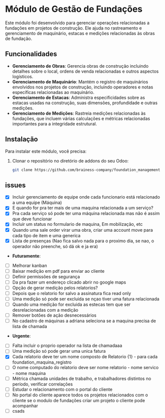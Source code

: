 # Módulo de Gestão de Fundações

Este módulo foi desenvolvido para gerenciar operações relacionadas a fundações em projetos de construção. Ele ajuda no rastreamento e gerenciamento de maquinário, estacas e medições relacionadas às obras de fundação.

## Funcionalidades

- **Gerenciamento de Obras**: Gerencia obras de construção incluindo detalhes sobre o local, ordens de venda relacionadas e outros aspectos logísticos.
- **Gerenciamento de Maquinário**: Mantém o registro de maquinários envolvidos nos projetos de construção, incluindo operadores e notas específicas relacionadas ao maquinário.
- **Gerenciamento de Estacas**: Administra especificidades sobre as estacas usadas na construção, suas dimensões, profundidade e outras medições.
- **Gerenciamento de Medições**: Rastreia medições relacionadas às fundações, que incluem várias calculações e métricas relacionadas importantes para a integridade estrutural.

## Instalação

Para instalar este módulo, você precisa:

1. Clonar o repositório no diretório de addons do seu Odoo:
   ```bash
   git clone https://github.com/brainess-company/foundation_management.git

## issues
- [x] Incluir gerenciamento de equipe onde cada funcionario está relacionado a uma equipe (Máquina)
- [x] E quando for pra ter mais de uma maquina relacionada a um serviço?
- [x] Pra cada serviço só pode ter uma máquina relacionada mas não é assim que deve funcionar
- [x] Incluir um status no formulario de maquina, Em mobilização, etc
- [x] Quando uma sale order virar uma obra, criar uma account move para cada tipo de item e uma generica
- [x] Lista de presenças (Nao fica salvo nada para o proximo dia, se nao, o operador não preenche, só dá ok e ja era)
- **Futuramente**:
- [ ] Melhorar kanban
- [ ] Baixar medição em pdf para enviar ao cliente
- [ ] Definir permissões de segurança
- [ ] Da pra fazer um endereço clicado abrir no google maps
- [ ] Opção de gerar medição pelos relatorios?
- [ ] Depois que o relatorio for salvo a assinatura fica read only
- [ ] Uma medição só pode ser excluida se nçao tiver uma fatura relacionada
- [ ] Quando uma medição for excluida as estecas tem que ser desrelacionadas com a medição
- [ ] Remover botões de ação desnecessários
- [ ] No cadastro de máquinas a adriana seleciona se a maquina precisa de lista de chamada

- **Urgente**:
- [ ] Falta incluir o proprio operador na lista de chamadaaa
- [ ] Uma medição só pode gerar uma unica fatura
- [X] Cada relatorio deve ter um nome composto de Relatorio {1} - para cada foundation_maquina_registro
- [ ] O nome computado do relatorio deve ser nome relatorio - nome servico - nome maquina
- [ ] Métrica chamada unidades de trabalho, e trabalhadores distintos no período, verificar correlações
- [ ] Estudar o relacionamento com o portal do cliente
- [ ] No portal do cliente aparece todos os projetos relacionados com o cliente se o modulo de fundações criar um projeto o cliente pode acompanhar
- [ ] csads
